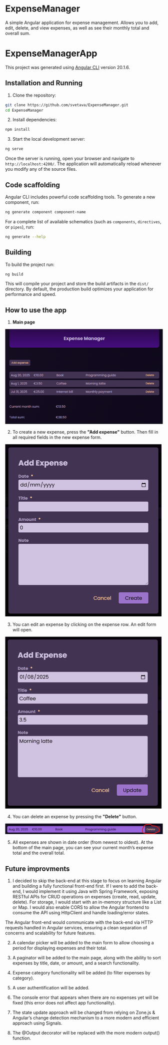 # ExpenseManager

A simple Angular application for expense management.
Allows you to add, edit, delete, and view expenses, as well as see their monthly total and overall sum.

# ExpenseManagerApp

This project was generated using [Angular CLI](https://github.com/angular/angular-cli) version 20.1.6.

## Installation and Running

1. Clone the repository:
```bash
git clone https://github.com/svetava/ExpenseManager.git
cd ExpenseManager
```

2. Install dependencies:
```bash
npm install
```

3. Start the local development server:
```bash
ng serve
```

Once the server is running, open your browser and navigate to `http://localhost:4200/`. The application will automatically reload whenever you modify any of the source files.

## Code scaffolding

Angular CLI includes powerful code scaffolding tools. To generate a new component, run:

```bash
ng generate component component-name
```

For a complete list of available schematics (such as `components`, `directives`, or `pipes`), run:

```bash
ng generate --help
```

## Building

To build the project run:

```bash
ng build
```

This will compile your project and store the build artifacts in the `dist/` directory. By default, the production build optimizes your application for performance and speed.

## How to use the app

1. **Main page**

![alt text](image.png)

2. To create a new expense, press the **"Add expense"** button. Then fill in all required fields in the new expense form.

![alt text](image-4.png)

3. You can edit an expense by clicking on the expense row. An edit form will open.

![alt text](image-3.png)

4. You can delete an expense by pressing the **"Delete"** button.

![alt text](image-2.png)

5. All expenses are shown in date order (from newest to oldest). At the bottom of the main page, you can see your current month’s expense total and the overall total.

## Future improvments

1. I decided to skip the back-end at this stage to focus on learning Angular and building a fully functional front-end first. 
If I were to add the back-end, I would implement it using Java with Spring Framework, exposing RESTful APIs for CRUD operations on expenses (create, read, update, delete). For storage, I would start with an in-memory structure like a List or Map. I would also enable CORS to allow the Angular frontend to consume the API using HttpClient and handle loading/error states.

The Angular front-end would communicate with the back-end via HTTP requests handled in Angular services, ensuring a clean separation of concerns and scalability for future features.

2. A calendar picker will be added to the main form to allow choosing a period for displaying expenses and their total.

3. A paginator will be added to the main page, along with the ability to sort expenses by title, date, or amount, and a search functionality.

4. Expense category functionality will be added (to filter expenses by category).

5. A user authentification will be added.

6. The console error that appears when there are no expenses yet will be fixed (this error does not affect app functionality).

7. The state update approach will be changed from relying on Zone.js & Angular’s change detection mechanism to a more modern and efficient approach using Signals.

8. The @Output decorator will be replaced with the more modern output() function.